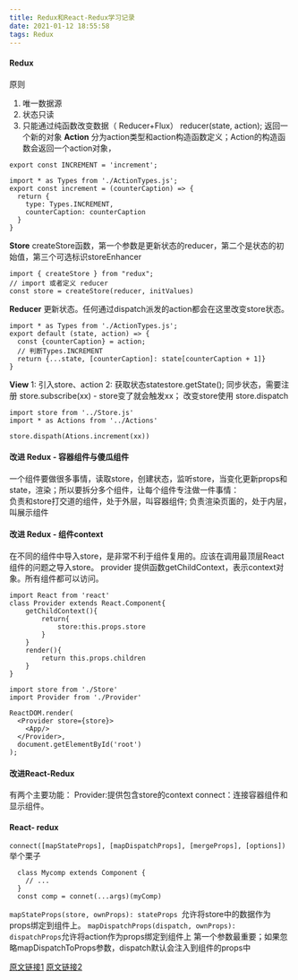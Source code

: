 ```yaml
---
title: Redux和React-Redux学习记录
date: 2021-01-12 18:55:58
tags: Redux
---
```

#### Redux
原则
1. 唯一数据源
2. 状态只读
3. 只能通过纯函数改变数据（ Reducer+Flux） reducer(state, action); 返回一个新的对象
**Action**
分为action类型和action构造函数定义；Action的构造函数会返回一个action对象，
```
export const INCREMENT = 'increment';
```

```
import * as Types from './ActionTypes.js';
export const increment = (counterCaption) => {
  return {
    type: Types.INCREMENT,
    counterCaption: counterCaption
  }
}
```
**Store**
createStore函数，第一个参数是更新状态的reducer，第二个是状态的初始值，第三个可选标识storeEnhancer
```
import { createStore } from "redux";
// import 或者定义 reducer
const store = createStore(reducer, initValues)
```
**Reducer**
更新状态。任何通过dispatch派发的action都会在这里改变store状态。
```
import * as Types from './ActionTypes.js';
export default (state, action) => {
  const {counterCaption} = action;
  // 判断Types.INCREMENT
  return {...state, [counterCaption]: state[counterCaption + 1]}
}

```
**View**
1: 引入store、action
2: 获取状态statestore.getState(); 同步状态，需要注册 store.subscribe(xx) - store变了就会触发xx； 改变store使用 store.dispatch
```
import store from '../Store.js'
import * as Actions from '../Actions'

store.dispath(Ations.increment(xx))
```
#### 改进 Redux - 容器组件与傻瓜组件
一个组件要做很多事情，读取store，创建状态，监听store，当变化更新props和state，渲染；所以要拆分多个组件，让每个组件专注做一件事情：
<br/>
负责和store打交道的组件，处于外层，叫容器组件; 负责渲染页面的，处于内层，叫展示组件

#### 改进 Redux - 组件context
在不同的组件中导入store，是非常不利于组件复用的。应该在调用最顶层React组件的问题之导入store。
provider 提供函数getChildContext，表示context对象。所有组件都可以访问。
```
import React from 'react'
class Provider extends React.Component{
    getChildContext(){
        return{
            store:this.props.store
        }
    }
    render(){
        return this.props.children
    }
}
```
```
import store from './Store'
import Provider from './Provider'

ReactDOM.render(
  <Provider store={store}>
    <App/>
  </Provider>,
  document.getElementById('root')
);
```
#### 改进React-Redux
有两个主要功能：
Provider:提供包含store的context
connect：连接容器组件和显示组件。

#### React- redux
`connect([mapStateProps], [mapDispatchProps], [mergeProps], [options])`
举个栗子
```
  class Mycomp extends Component {
    // ...
  }
  const comp = connet(...args)(myComp)
```
`mapStateProps(store, ownProps): stateProps `允许将store中的数据作为props绑定到组件上。
`mapDispatchProps(dispatch, ownProps): dispatchProps`允许将action作为props绑定到组件上
第一个参数最重要；如果忽略mapDispatchToProps参数，dispatch默认会注入到组件的props中


[原文链接1](https://www.cnblogs.com/sanhuamao/p/13773556.html)
[原文链接2](https://segmentfault.com/a/1190000015042646)